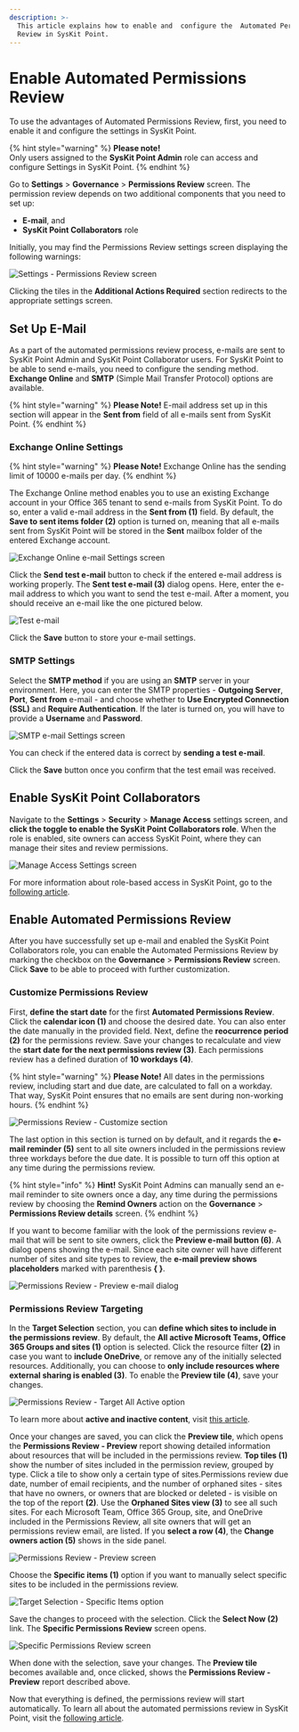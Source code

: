 ```yaml
---
description: >-
  This article explains how to enable and  configure the  Automated Permissions
  Review in SysKit Point.
---
```


# Enable Automated Permissions Review

To use the advantages of Automated Permissions Review, first, you need to enable it and configure the settings in SysKit Point.

{% hint style="warning" %}
**Please note!**   
Only users assigned to the **SysKit Point Admin** role can access and configure Settings in SysKit Point.
{% endhint %}

Go to **Settings** &gt; **Governance** &gt; **Permissions Review** screen. The permission review depends on two additional components that you need to set up: 
* **E-mail**, and
* **SysKit Point Collaborators** role 

Initially, you may find the Permissions Review settings screen displaying the following warnings: 

![Settings - Permissions Review screen](../.gitbook/assets/enable-permissions-review/enable-permissions-review_settings.png)

Clicking the tiles in the **Additional Actions Required** section redirects to the appropriate settings screen.

## **Set Up E-Mail**

As a part of the automated permissions review process, e-mails are sent to SysKit Point Admin and SysKit Point Collaborator users. For SysKit Point to be able to send e-mails, you need to configure the sending method. **Exchange Online** and **SMTP** \(Simple Mail Transfer Protocol\) options are available.

{% hint style="warning" %}
**Please Note!** E-mail address set up in this section will appear in the **Sent from** field of all e-mails sent from SysKit Point.
{% endhint %}

### Exchange Online Settings

{% hint style="warning" %}
**Please Note!** Exchange Online has the sending limit of 10000 e-mails per day.
{% endhint %}

The Exchange Online method enables you to use an existing Exchange account in your Office 365 tenant to send e-mails from SysKit Point. To do so, enter a valid e-mail address in the **Sent from (1)** field. By default, the **Save to sent items folder (2)** option is turned on, meaning that all e-mails sent from SysKit Point will be stored in the **Sent** mailbox folder of the entered Exchange account.

![Exchange Online e-mail Settings screen](../.gitbook/assets/enable-permissions-review/enable-permissions-review_exchange-online-settings.png)

Click the **Send test e-mail** button to check if the entered e-mail address is working properly. The **Sent test e-mail (3)** dialog opens. Here, enter the e-mail address to which you want to send the test e-mail. After a moment, you should receive an e-mail like the one pictured below.

![Test e-mail](../.gitbook/assets/enable-permissions-review/enable-permissions-review_test-email.png)

Click the **Save** button to store your e-mail settings.

### SMTP Settings

Select the **SMTP method** if you are using an **SMTP** server in your environment. Here, you can enter the SMTP properties - **Outgoing Server**, **Port**, **Sent from** e-mail - and choose whether to **Use Encrypted Connection \(SSL\)** and **Require Authentication**. If the later is turned on, you will have to provide a **Username** and **Password**.

![SMTP e-mail Settings screen](../.gitbook/assets/enable-permissions-review/enable-permissions-review_smtp-settings.png)

You can check if the entered data is correct by **sending a test e-mail**.

Click the **Save** button once you confirm that the test email was received.

## **Enable SysKit Point Collaborators**

Navigate to the **Settings** &gt; **Security** &gt; **Manage Access** settings screen, and **click the toggle to enable the SysKit Point Collaborators role**.
When the role is enabled, site owners can access SysKit Point, where they can manage their sites and review permissions. 

![Manage Access Settings screen](../.gitbook/assets/enable-permissions-review/enable-permissions-review_manage-access-settings.png)

For more information about role-based access in SysKit Point, go to the [following article](enable-role-based-access.md).

## **Enable Automated Permissions Review**

After you have successfully set up e-mail and enabled the SysKit Point Collaborators role, you can enable the Automated Permissions Review by marking the checkbox on the **Governance** &gt; **Permissions Review** screen.
Click **Save** to be able to proceed with further customization.

### **Customize Permissions Review**

First, **define the start date** for the first **Automated Permissions Review**. Click the **calendar icon (1)** and choose the desired date. You can also enter the date manually in the provided field. Next, define the **reocurrence period (2)** for the permissions review. Save your changes to recalculate and view the **start date for the next permissions review (3)**. Each permissions review has a defined duration of **10 workdays (4)**.

{% hint style="warning" %}
**Please Note!** 
All dates in the permissions review, including start and due date, are calculated to fall on a workday. That way, SysKit Point ensures that no emails are sent during non-working hours.
{% endhint %}

![Permissions Review - Customize section](../.gitbook/assets/enable-permissions-review/enable-permissions-review_customize-section.png)

The last option in this section is turned on by default, and it regards the **e-mail reminder (5)** sent to all site owners included in the permissions review three workdays before the due date. It is possible to turn off this option at any time during the permissions review.

{% hint style="info" %}
**Hint!** SysKit Point Admins can manually send an e-mail reminder to site owners once a day, any time during the permissions review by choosing the **Remind Owners** action on the **Governance** &gt; **Permissions Review details** screen.
{% endhint %}

If you want to become familiar with the look of the permissions review e-mail that will be sent to site owners, click the **Preview e-mail button (6)**. A dialog opens showing the e-mail. Since each site owner will have different number of sites and site types to review, the **e-mail preview shows placeholders** marked with parenthesis **\{ \}**.

![Permissions Review - Preview e-mail dialog](../.gitbook/assets/enable-permissions-review/enable-permissions-review_preview-email.png)

### **Permissions Review Targeting**

In the **Target Selection** section, you can **define which sites to include in the permissions review**. By default, the **All active Microsoft Teams, Office 365 Groups and sites (1)** option is selected. Click the resource filter **(2)** in case you want to **include OneDrive**, or remove any of the initially selected resources. Additionally, you can choose to **only include resources where external sharing is enabled (3)**. To enable the **Preview tile (4)**, save your changes.

![Permissions Review - Target All Active option](../.gitbook/assets/enable-permissions-review/enable-permissions-review_target_active.png)

To learn more about **active and inactive content**, visit [this article](../common-tasks/inactive-content.md).

Once your changes are saved, you can click the **Preview tile**, which opens the **Permissions Review - Preview** report showing detailed information about resources that will be included in the permissions review. **Top tiles (1)** show the number of sites included in the permission review, grouped by type. Click a tile to show only a certain type of sites.Permissions review due date, number of email recipients, and the number of orphaned sites - sites that have no owners, or owners that are blocked or deleted - is visible on the top of the report **(2)**. Use the **Orphaned Sites view (3)** to see all such sites. For each Microsoft Team, Office 365 Group, site, and OneDrive included in the Permissions Review, all site owners that will get an permissions review email, are listed. If you **select a row (4)**, the **Change owners action (5)** shows in the side panel. 

![Permissions Review - Preview screen](../.gitbook/assets/enable-permissions-review/enable-permissions-review_permissions-review-preview.png)

Choose the **Specific items (1)** option if you want to manually select specific sites to be included in the permissions review. 

![Target Selection - Specific Items option](../.gitbook/assets/enable-permissions-review/enable-permissions-review_target-specific.png)

Save the changes to proceed with the selection. Click the **Select Now (2)** link. The **Specific Permissions Review** screen opens. 

![Specific Permissions Review screen](../.gitbook/assets/enable-permissions-review/enable-permissions-review_specific_permissions_review.png)

When done with the selection, save your changes. The **Preview tile** becomes available and, once clicked, shows the **Permissions Review - Preview** report described above.

Now that everything is defined, the permissions review will start automatically. To learn all about the automated permissions review in SysKit Point, visit the [following article](../common-tasks/permissions-review.md).






